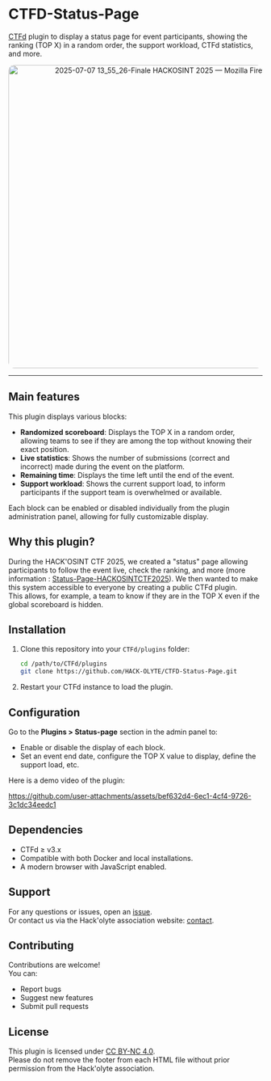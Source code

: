 # CTFD-Status-Page
[CTFd](https://ctfd.io) plugin to display a status page for event participants, showing the ranking (TOP X) in a random order, the support workload, CTFd statistics, and more.

<p align="center">
  <img src="https://github.com/user-attachments/assets/a02a8ac6-ca34-4d9d-a808-ea7be0bf2c41" alt="2025-07-07 13_55_26-Finale HACKOSINT 2025 — Mozilla Firefox" width="600" style="border-radius: 12px;">
</p>

---

## Main features

This plugin displays various blocks: 
- **Randomized scoreboard**: Displays the TOP X in a random order, allowing teams to see if they are among the top without knowing their exact position.
- **Live statistics**: Shows the number of submissions (correct and incorrect) made during the event on the platform.
- **Remaining time**: Displays the time left until the end of the event.
- **Support workload**: Shows the current support load, to inform participants if the support team is overwhelmed or available.

Each block can be enabled or disabled individually from the plugin administration panel, allowing for fully customizable display.

## Why this plugin?

During the HACK'OSINT CTF 2025, we created a "status" page allowing participants to follow the event live, check the ranking, and more (more information : [Status-Page-HACKOSINTCTF2025](https://www.linkedin.com/feed/update/urn:li:activity:7313440206802608129)).
We then wanted to make this system accessible to everyone by creating a public CTFd plugin.  
This allows, for example, a team to know if they are in the TOP X even if the global scoreboard is hidden.

## Installation

1. Clone this repository into your `CTFd/plugins` folder:

   ```bash
   cd /path/to/CTFd/plugins
   git clone https://github.com/HACK-OLYTE/CTFD-Status-Page.git

2. Restart your CTFd instance to load the plugin.

## Configuration

Go to the **Plugins > Status-page** section in the admin panel to:

- Enable or disable the display of each block.
- Set an event end date, configure the TOP X value to display, define the support load, etc.

Here is a demo video of the plugin:

https://github.com/user-attachments/assets/bef632d4-6ec1-4cf4-9726-3c1dc34eedc1

## Dependencies

- CTFd ≥ v3.x
- Compatible with both Docker and local installations.
- A modern browser with JavaScript enabled.

## Support

For any questions or issues, open an [issue](https://github.com/votre-utilisateur/CTFD-Attempts-Remover/issues).  
Or contact us via the Hack'olyte association website: [contact](https://hackolyte.fr/contact/).

## Contributing

Contributions are welcome!  
You can:

- Report bugs
- Suggest new features
- Submit pull requests

## License

This plugin is licensed under [CC BY-NC 4.0](https://creativecommons.org/licenses/by-nc/4.0/deed.en).  
Please do not remove the footer from each HTML file without prior permission from the Hack'olyte association.


